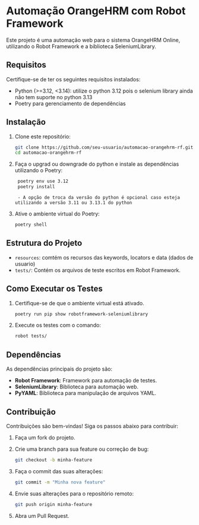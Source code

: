 # Automação OrangeHRM com Robot Framework

Este projeto é uma automação web para o sistema OrangeHRM Online, utilizando o Robot Framework e a biblioteca SeleniumLibrary.

## Requisitos

Certifique-se de ter os seguintes requisitos instalados:

- Python (>=3.12, <3.14): utilize o python 3.12 pois o selenium library ainda não tem suporte no python 3.13
- Poetry para gerenciamento de dependências

## Instalação

1. Clone este repositório:

   ```bash
   git clone https://github.com/seu-usuario/automacao-orangehrm-rf.git
   cd automacao-orangehrm-rf
   ```

2. Faça o upgrad ou downgrade do python e instale as dependências utilizando o Poetry:

   ```bash
    poetry env use 3.12
    poetry install

   ```
        - A opção de troca da versão do python é opcional caso esteja utilizando a versão 3.11 ou 3.13.1 do python

3. Ative o ambiente virtual do Poetry:

   ```bash
   poetry shell
   ```

## Estrutura do Projeto

- `resources`: comtém os recursos das keywords, locators e data (dados de usuario)
- `tests/`: Contém os arquivos de teste escritos em Robot Framework.

## Como Executar os Testes

1. Certifique-se de que o ambiente virtual está ativado.
    ```bash
    poetry run pip show robotframework-seleniumlibrary
    ```

2. Execute os testes com o comando:

   ```bash
   robot tests/
   ```

## Dependências

As dependências principais do projeto são:

- **Robot Framework**: Framework para automação de testes.
- **SeleniumLibrary**: Biblioteca para automação web.
- **PyYAML**: Biblioteca para manipulação de arquivos YAML.

## Contribuição

Contribuições são bem-vindas! Siga os passos abaixo para contribuir:

1. Faça um fork do projeto.
2. Crie uma branch para sua feature ou correção de bug:

   ```bash
   git checkout -b minha-feature
   ```

3. Faça o commit das suas alterações:

   ```bash
   git commit -m "Minha nova feature"
   ```

4. Envie suas alterações para o repositório remoto:

   ```bash
   git push origin minha-feature
   ```

5. Abra um Pull Request.
